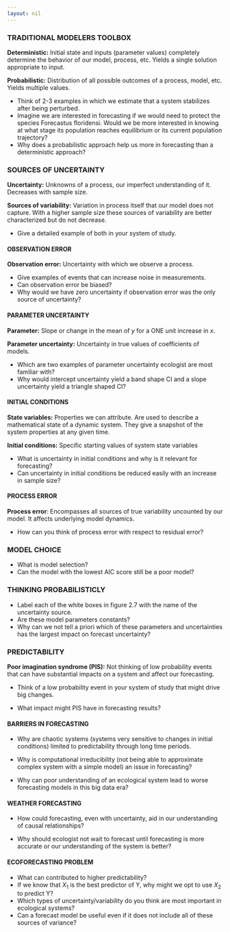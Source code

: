 ```yaml
---
layout: nil
---
```


### TRADITIONAL MODELERS TOOLBOX

**Deterministic:** Initial state and inputs (parameter values) completely determine the behavior of our model, process, etc. Yields a single solution appropriate to input.

**Probabilistic:** Distribution of all possible outcomes of a process, model, etc. Yields multiple values.

* Think of 2-3 examples in which we estimate that a system stabilizes after being perturbed.
* Imagine we are interested in forecasting if we would need to protect the species Forecastus floridensi. Would we be more interested in knowing at what stage its population reaches equilibrium or its current population trajectory?
* Why does a probabilistic approach help us more in forecasting than a deterministic approach? 

### SOURCES OF UNCERTAINTY

**Uncertainty:** Unknowns of a process, our imperfect understanding of it. Decreases with sample size.

**Sources of variability:**  Variation in process itself that our model does not capture. With a higher sample size these sources of variability are better characterized but do not decrease.

* Give a detailed example of both in your system of study.

#### OBSERVATION ERROR

**Observation error:**  Uncertainty with which we observe a process.

* Give examples of events that can increase noise in measurements. 
* Can observation error be biased?
* Why would we have zero uncertainty if observation error was the only source of uncertainty?

#### PARAMETER UNCERTAINTY

**Parameter:** Slope or change in the mean of *y* for a ONE unit increase in *x*.

**Parameter uncertainty:**  Uncertainty in true values of coefficients of models.

* Which are two examples of parameter uncertainty ecologist are most familiar with?
* Why would  intercept uncertainty yield a band shape CI and a slope uncertainty yield a triangle shaped CI?


#### INITIAL CONDITIONS

**State variables:** Properties we can attribute. Are used to describe  a mathematical state of a dynamic system. They give a snapshot of the system properties at any given time. 


**Initial conditions:** Specific starting values of system state variables

* What is uncertainty  in initial conditions  and why is it relevant for forecasting?
* Can uncertainty in initial conditions be reduced easily with an increase in sample size?

#### PROCESS ERROR

**Process error**: Encompasses all sources of true variability uncounted by our model. It affects underlying model dynamics.

* How can you think of process error with respect to residual error?  
 
### MODEL CHOICE

* What is model selection?
* Can the model with the lowest AIC score still be a poor model?

### THINKING PROBABILISTICLY

* Label each of the white boxes in figure 2.7 with the name of the uncertainty source.
* Are these model parameters constants?
* Why can we not tell a priori which of these parameters and uncertainties has the largest impact on forecast uncertainty?

### PREDICTABILITY

**Poor imagination syndrome (PIS):** Not thinking of low probability events that can have substantial impacts on a system and affect our forecasting. 

* Think of a low probability event in your system of study that might drive big changes.

* What impact might PIS have in forecasting results?

#### BARRIERS IN FORECASTING

* Why are chaotic systems (systems very sensitive to changes in initial conditions) limited to predictability through long time periods. 

* Why is computational irreducibility (not being able to approximate complex system with a simple model) an issue in forecasting?

* Why can poor understanding of an ecological system lead to worse forecasting models in this big data era?

#### WEATHER FORECASTING

* How could forecasting, even with uncertainty, aid in our understanding of causal relationships?

* Why should ecologist not wait to forecast until forecasting is more accurate or our understanding of the system is better?

#### ECOFORECASTING PROBLEM

* What can contributed to higher predictability?
* If we know that $X_1$ is the best predictor of Y, why might we opt to use $X_2$ to predict Y?
* Which types of uncertainty/variability do you think are most important in ecological systems?
* Can a forecast model be useful even if it does not include all of these sources of variance?
